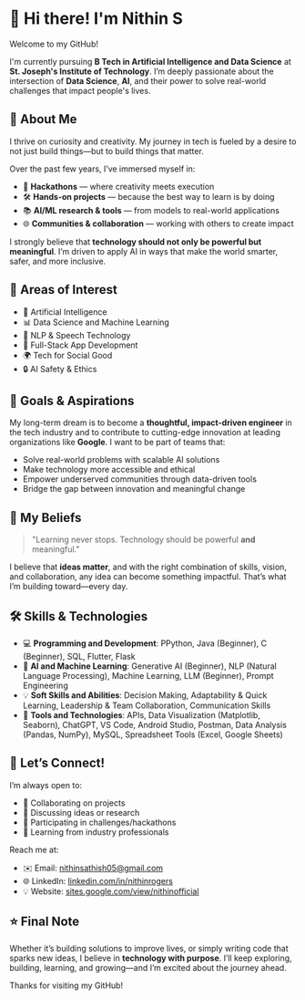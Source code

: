 # 👋 Hi there! I'm Nithin S

Welcome to my GitHub!

I'm currently pursuing **B Tech in Artificial Intelligence and Data Science** at **St. Joseph's Institute of Technology**. I’m deeply passionate about the intersection of **Data Science**, **AI**, and their power to solve real-world challenges that impact people's lives.

## 🌟 About Me

I thrive on curiosity and creativity. My journey in tech is fueled by a desire to not just build things—but to build things that matter.

Over the past few years, I’ve immersed myself in:

- 🚀 **Hackathons** — where creativity meets execution  
- 🛠 **Hands-on projects** — because the best way to learn is by doing  
- 📚 **AI/ML research & tools** — from models to real-world applications  
- 🌐 **Communities & collaboration** — working with others to create impact

I strongly believe that **technology should not only be powerful but meaningful**. I’m driven to apply AI in ways that make the world smarter, safer, and more inclusive.


## 🧠 Areas of Interest

- 🤖 Artificial Intelligence
- 📊 Data Science and Machine Learning
- 🧠 NLP & Speech Technology
- 📱 Full-Stack App Development
- 🌍 Tech for Social Good
- 🔒 AI Safety & Ethics

## 💼 Goals & Aspirations

My long-term dream is to become a **thoughtful, impact-driven engineer** in the tech industry and to contribute to cutting-edge innovation at leading organizations like **Google**. I want to be part of teams that:

- Solve real-world problems with scalable AI solutions  
- Make technology more accessible and ethical  
- Empower underserved communities through data-driven tools  
- Bridge the gap between innovation and meaningful change


## 📌 My Beliefs

> "Learning never stops. Technology should be powerful **and** meaningful."

I believe that **ideas matter**, and with the right combination of skills, vision, and collaboration, any idea can become something impactful. That’s what I’m building toward—every day.


## 🛠 Skills & Technologies

- 💻 **Programming and Development**: PPython, Java (Beginner), C (Beginner), SQL, Flutter, Flask 
- 🤖 **AI and Machine Learning**: Generative AI (Beginner), NLP (Natural Language Processing), Machine Learning, LLM (Beginner), Prompt Engineering 
- 💡 **Soft Skills and Abilities**: Decision Making, Adaptability & Quick Learning, Leadership & Team Collaboration, Communication Skills
- 🧰 **Tools and Technologies**: APIs, Data Visualization (Matplotlib, Seaborn), ChatGPT, VS Code, Android Studio, Postman, Data Analysis (Pandas, NumPy), MySQL, Spreadsheet Tools (Excel, Google Sheets)


## 🤝 Let’s Connect!

I’m always open to:

- 🚀 Collaborating on projects  
- 💬 Discussing ideas or research  
- 🧭 Participating in challenges/hackathons  
- 📢 Learning from industry professionals

Reach me at:

- ✉️ Email: nithinsathish05@gmail.com
- 🌐 LinkedIn: [linkedin.com/in/nithinrogers](https://www.linkedin.com/in/nithinrogers/) 
- 💡 Website: [sites.google.com/view/nithinofficial](https://sites.google.com/view/nithinofficial/)


## ⭐ Final Note

Whether it’s building solutions to improve lives, or simply writing code that sparks new ideas, I believe in **technology with purpose**. I’ll keep exploring, building, learning, and growing—and I’m excited about the journey ahead.

Thanks for visiting my GitHub!


